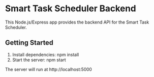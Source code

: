 # Smart Task Scheduler Backend

This Node.js/Express app provides the backend API for the Smart Task Scheduler.

## Getting Started

1. Install dependencies:
   npm install
2. Start the server:
   npm start

The server will run at http://localhost:5000
